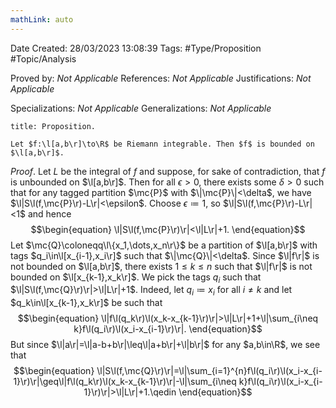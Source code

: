 ```yaml
---
mathLink: auto
---
```


<div class="topSpace"></div>

Date Created: 28/03/2023 13:08:39
Tags: #Type/Proposition #Topic/Analysis

Proved by: _Not Applicable_
References: _Not Applicable_
Justifications: _Not Applicable_

Specializations: _Not Applicable_
Generalizations: _Not Applicable_

``` ad-Proposition
title: Proposition.

Let $f:\l[a,b\r]\to\R$ be Riemann integrable. Then $f$ is bounded on $\l[a,b\r]$.

```

_Proof_. Let $L$ be the integral of $f$ and suppose, for sake of contradiction, that $f$ is unbounded on $\l[a,b\r]$. Then for all $\epsilon>0$, there exists some $\delta>0$ such that for any tagged partition $\mc{P}$ with $\|\mc{P}\|<\delta$, we have $\l|S\l(f,\mc{P}\r)-L\r|<\epsilon$. Choose $\epsilon\coloneqq1$, so $\l|S\l(f,\mc{P}\r)-L\r|<1$ and hence
$$\begin{equation}
    \l|S\l(f,\mc{P}\r)\r|<\l|L\r|+1.
\end{equation}$$
Let $\mc{Q}\coloneqq\l\{x_1,\dots,x_n\r\}$ be a partition of $\l[a,b\r]$ with tags $q_i\in\l[x_{i-1},x_i\r]$ such that $\|\mc{Q}\|<\delta$. Since $\l|f\r|$ is not bounded on $\l[a,b\r]$, there exists $1\leq k\leq n$ such that $\l|f\r|$ is not bounded on $\l[x_{k-1},x_k\r]$. We pick the tags $q_i$ such that $\l|S\l(f,\mc{Q}\r)\r|>\l|L\r|+1$. Indeed, let $q_i\coloneqq x_i$ for all $i\neq k$ and let $q_k\in\l[x_{k-1},x_k\r]$ be such that
$$\begin{equation}
    \l|f\l(q_k\r)\l(x_k-x_{k-1}\r)\r|>\l|L\r|+1+\l|\sum_{i\neq k}f\l(q_i\r)\l(x_i-x_{i-1}\r)\r|.
\end{equation}$$
But since $\l|a\r|=\l|a-b+b\r|\leq\l|a+b\r|+\l|b\r|$ for any $a,b\in\R$, we see that
$$\begin{equation}
    \l|S\l(f,\mc{Q}\r)\r|=\l|\sum_{i=1}^{n}f\l(q_i\r)\l(x_i-x_{i-1}\r)\r|\geq\l|f\l(q_k\r)\l(x_k-x_{k-1}\r)\r|-\l|\sum_{i\neq k}f\l(q_i\r)\l(x_i-x_{i-1}\r)\r|>\l|L\r|+1.\qedin
\end{equation}$$
